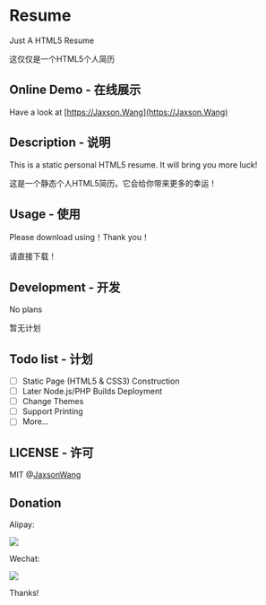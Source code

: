 # Resume
Just A HTML5 Resume

这仅仅是一个HTML5个人简历

## Online Demo - 在线展示

Have a look at [https://Jaxson.Wang](https://Jaxson.Wang)

## Description - 说明

This is a static personal HTML5 resume. It will bring you more luck!

这是一个静态个人HTML5简历。它会给你带来更多的幸运！

## Usage - 使用

Please download using！Thank you！

请直接下载！

## Development - 开发

No plans

暂无计划

## Todo list - 计划
 - [ ]  Static Page (HTML5 & CSS3) Construction
 - [ ]  Later Node.js/PHP Builds Deployment
 - [ ]  Change Themes
 - [ ]  Support Printing
 - [ ]  More...
 
## LICENSE - 许可

MIT @[JaxsonWang](https://github.com/JaxsonWang)

## Donation

Alipay:

![](https://img.alicdn.com/imgextra/i2/2038135983/TB2Y.gTXY1J.eBjSszcXXbFzVXa_!!2038135983.png)

Wechat:

![](https://img.alicdn.com/imgextra/i3/2038135983/TB2MmO1ahaK.eBjSZFwXXXjsFXa_!!2038135983.png)


Thanks!